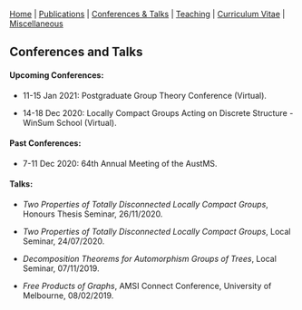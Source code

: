 [Home](https://max-carter-math.github.io/home/) | [Publications](./publications.html) | [Conferences & Talks](./conf_talks.html) | [Teaching](./teaching.html) | [Curriculum Vitae](./CV.pdf) | [Miscellaneous](./other.html)

## Conferences and Talks

#### Upcoming Conferences:

* 11-15 Jan 2021: Postgraduate Group Theory Conference (Virtual).

* 14-18 Dec 2020: Locally Compact Groups Acting on Discrete Structure - WinSum School (Virtual).

#### Past Conferences:

* 7-11 Dec 2020: 64th Annual Meeting of the AustMS.

#### Talks:

* *Two Properties of Totally Disconnected Locally Compact Groups*, Honours Thesis Seminar, 26/11/2020.

* *Two Properties of Totally Disconnected Locally Compact Groups*, Local Seminar, 24/07/2020.

* *Decomposition Theorems for Automorphism Groups of Trees*, Local Seminar, 07/11/2019.

* *Free Products of Graphs*, AMSI Connect Conference, University of Melbourne, 08/02/2019.

